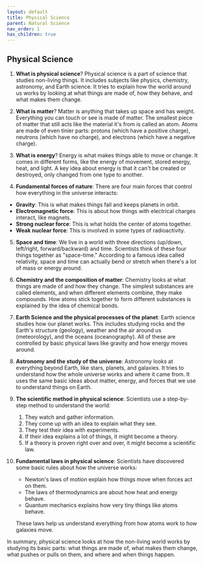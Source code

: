 ```yaml
---
layout: default
title: Physical Science
parent: Natural Science
nav_order: 1
has_children: true
---
```


## Physical Science

1. **What is physical science**? Physical science is a part of science that studies non-living things. It includes subjects like physics, chemistry, astronomy, and Earth science. It tries to explain how the world around us works by looking at what things are made of, how they behave, and what makes them change.

2. **What is matter**? Matter is anything that takes up space and has weight. Everything you can touch or see is made of matter. The smallest piece of matter that still acts like the material it's from is called an atom. Atoms are made of even tinier parts: protons (which have a positive charge), neutrons (which have no charge), and electrons (which have a negative charge).

3. **What is energy**? Energy is what makes things able to move or change. It comes in different forms, like the energy of movement, stored energy, heat, and light. A key idea about energy is that it can't be created or destroyed, only changed from one type to another.

4. **Fundamental forces of nature**: There are four main forces that control how everything in the universe interacts:
- **Gravity**: This is what makes things fall and keeps planets in orbit.
- **Electromagnetic force**: This is about how things with electrical charges interact, like magnets.
- **Strong nuclear force**: This is what holds the center of atoms together.
- **Weak nuclear force**: This is involved in some types of radioactivity.

5. **Space and time**: We live in a world with three directions (up/down, left/right, forward/backward) and time. Scientists think of these four things together as "space-time." According to a famous idea called relativity, space and time can actually bend or stretch when there's a lot of mass or energy around.

6. **Chemistry and the composition of matter**: Chemistry looks at what things are made of and how they change. The simplest substances are called elements, and when different elements combine, they make compounds. How atoms stick together to form different substances is explained by the idea of chemical bonds.

7. **Earth Science and the physical processes of the planet**: Earth science studies how our planet works. This includes studying rocks and the Earth's structure (geology), weather and the air around us (meteorology), and the oceans (oceanography). All of these are controlled by basic physical laws like gravity and how energy moves around.

8. **Astronomy and the study of the universe**: Astronomy looks at everything beyond Earth, like stars, planets, and galaxies. It tries to understand how the whole universe works and where it came from. It uses the same basic ideas about matter, energy, and forces that we use to understand things on Earth.

9. **The scientific method in physical science**: Scientists use a step-by-step method to understand the world:
    1. They watch and gather information.
    2. They come up with an idea to explain what they see.
    3. They test their idea with experiments.
    4. If their idea explains a lot of things, it might become a theory.
    5. If a theory is proven right over and over, it might become a scientific law.

10. **Fundamental laws in physical science**: Scientists have discovered some basic rules about how the universe works:
    - Newton's laws of motion explain how things move when forces act on them.
    - The laws of thermodynamics are about how heat and energy behave.
    - Quantum mechanics explains how very tiny things like atoms behave.

    These laws help us understand everything from how atoms work to how galaxies move.

In summary, physical science looks at how the non-living world works by studying its basic parts: what things are made of, what makes them change, what pushes or pulls on them, and where and when things happen.
